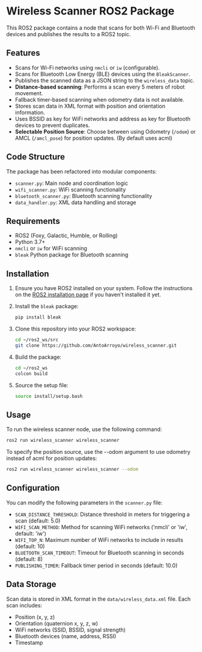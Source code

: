 # Wireless Scanner ROS2 Package

This ROS2 package contains a node that scans for both Wi-Fi and Bluetooth devices and publishes the results to a ROS2 topic.

## Features

- Scans for Wi-Fi networks using `nmcli` or `iw` (configurable).
- Scans for Bluetooth Low Energy (BLE) devices using the `BleakScanner`.
- Publishes the scanned data as a JSON string to the `wireless_data` topic.
- **Distance-based scanning**: Performs a scan every 5 meters of robot movement.
- Fallback timer-based scanning when odometry data is not available.
- Stores scan data in XML format with position and orientation information.
- Uses BSSID as key for WiFi networks and address as key for Bluetooth devices to prevent duplicates.
- **Selectable Position Source**: Choose between using Odometry (`/odom`) or AMCL (`/amcl_pose`) for position updates. (By default uses acml)

## Code Structure

The package has been refactored into modular components:

- `scanner.py`: Main node and coordination logic
- `wifi_scanner.py`: WiFi scanning functionality
- `bluetooth_scanner.py`: Bluetooth scanning functionality
- `data_handler.py`: XML data handling and storage

## Requirements

- ROS2 (Foxy, Galactic, Humble, or Rolling)
- Python 3.7+
- `nmcli` or `iw` for WiFi scanning
- `bleak` Python package for Bluetooth scanning

## Installation

1. Ensure you have ROS2 installed on your system. Follow the instructions on the [ROS2 installation page](https://docs.ros.org/en/foxy/Installation.html) if you haven't installed it yet.

2. Install the `bleak` package:
    ```sh
    pip install bleak
    ```

3. Clone this repository into your ROS2 workspace:
    ```sh
    cd ~/ros2_ws/src
    git clone https://github.com/AntoArroyo/wireless_scanner.git
    ```

4. Build the package:
    ```sh
    cd ~/ros2_ws
    colcon build
    ```

5. Source the setup file:
    ```sh
    source install/setup.bash
    ```

## Usage

To run the wireless scanner node, use the following command:

```sh
ros2 run wireless_scanner wireless_scanner
```

To specify the position source, use the --odom argument to use odometry instead of acml for position updates:

```sh
ros2 run wireless_scanner wireless_scanner --odom

```

## Configuration

You can modify the following parameters in the `scanner.py` file:

- `SCAN_DISTANCE_THRESHOLD`: Distance threshold in meters for triggering a scan (default: 5.0)
- `WIFI_SCAN_METHOD`: Method for scanning WiFi networks ('nmcli' or 'iw', default: 'iw')
- `WIFI_TOP_N`: Maximum number of WiFi networks to include in results (default: 10)
- `BLUETOOTH_SCAN_TIMEOUT`: Timeout for Bluetooth scanning in seconds (default: 8)
- `PUBLISHING_TIMER`: Fallback timer period in seconds (default: 10.0)

## Data Storage

Scan data is stored in XML format in the `data/wireless_data.xml` file. Each scan includes:
- Position (x, y, z)
- Orientation (quaternion x, y, z, w)
- WiFi networks (SSID, BSSID, signal strength)
- Bluetooth devices (name, address, RSSI)
- Timestamp
